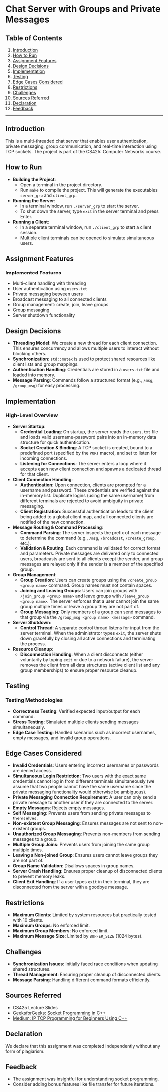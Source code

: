 # Chat Server with Groups and Private Messages

## Table of Contents

1. [Introduction](#introduction)
2. [How to Run](#how-to-run)
3. [Assignment Features](#assignment-features)
4. [Design Decisions](#design-decisions)
5. [Implementation](#implementation)
6. [Testing](#testing)
7. [Edge Cases Considered](#edge-cases-considered)
8. [Restrictions](#restrictions)
9. [Challenges](#challenges)
10. [Sources Referred](#sources-referred)
11. [Declaration](#declaration)
12. [Feedback](#feedback)

---

## Introduction

This is a multi-threaded chat server that enables user authentication, private messaging, group communication, and real-time interaction using TCP sockets. The project is part of the CS425: Computer Networks course.

## How to Run

- **Building the Project**:
  - Open a terminal in the project directory.
  - Run `make` to compile the project. This will generate the executables `server_grp` and `client_grp`.
- **Running the Server**:
  - In a terminal window, run `./server_grp` to start the server.
  - To shut down the server, type `exit` in the server terminal and press Enter.
- **Running a Client**:
  - In a separate terminal window, run `./client_grp` to start a client session.
  - Multiple client terminals can be opened to simulate simultaneous users.

## Assignment Features

### Implemented Features

- Multi-client handling with threading
- User authentication using `users.txt`
- Private messaging between users
- Broadcast messaging to all connected clients
- Group management: create, join, leave groups
- Group messaging
- Server shutdown functionality

## Design Decisions

- **Threading Model**: We create a new thread for each client connection. This ensures concurrency and allows multiple users to interact without blocking others.
- **Synchronization**: `std::mutex` is used to protect shared resources like client lists and group mappings.
- **Authentication Handling**: Credentials are stored in a `users.txt` file and loaded into memory.
- **Message Parsing**: Commands follow a structured format (e.g., `/msg`, `/group_msg`) for easy processing.

## Implementation

### High-Level Overview

- **Server Startup**:
  - **Credential Loading**: On startup, the server reads the `users.txt` file and loads valid username-password pairs into an in-memory data structure for quick authentication.
  - **Socket Creation & Binding**: A TCP socket is created, bound to a predefined port (specified by the `PORT` macro), and set to listen for incoming connections.
  - **Listening for Connections**: The server enters a loop where it accepts each new client connection and spawns a dedicated thread for that client.
- **Client Connection Handling**:
  - **Authentication**: Upon connection, clients are prompted for a username and password. These credentials are verified against the in-memory list. Duplicate logins (using the same username) from different terminals are rejected to avoid ambiguity in private messaging.
  - **Client Registration**: Successful authentication leads to the client being added to a global client map, and all connected clients are notified of the new connection.
- **Message Routing & Command Processing**:
  - **Command Parsing**: The server inspects the prefix of each message to determine the command (e.g., `/msg`, `/broadcast`, `/create_group`, etc.).
  - **Validation & Routing**: Each command is validated for correct format and parameters. Private messages are delivered only to connected users, broadcasts are sent to all clients except the sender, and group messages are relayed only if the sender is a member of the specified group.
- **Group Management**:
  - **Group Creation**: Users can create groups using the `/create_group <group name>` command. Group names must not contain spaces.
  - **Joining and Leaving Groups**: Users can join groups with `/join_group <group name>` and leave groups with `/leave_group <group name>`. The server enforces that a user cannot join the same group multiple times or leave a group they are not part of.
  - **Group Messaging**: Only members of a group can send messages to that group via the `/group_msg <group name> <message>` command.
- **Server Shutdown**:
  - **Control Thread**: A separate control thread listens for input from the server terminal. When the administrator types `exit`, the server shuts down gracefully by closing all active connections and terminating the process.
- **Resource Cleanup**:
  - **Disconnection Handling**: When a client disconnects (either voluntarily by typing `exit` or due to a network failure), the server removes the client from all data structures (active client list and any group memberships) to ensure proper resource cleanup.

## Testing

### Testing Methodologies

- **Correctness Testing**: Verified expected input/output for each command.
- **Stress Testing**: Simulated multiple clients sending messages simultaneously.
- **Edge Case Testing**: Handled scenarios such as incorrect usernames, empty messages, and invalid group operations.

## Edge Cases Considered

- **Invalid Credentials**: Users entering incorrect usernames or passwords are denied access.
- **Simultaneous Login Restriction:** Two users with the exact same credentials cannot log in from different terminals simultaneously (we assume that two people cannot have the same username since the private messaging functionality would otherwise be ambiguous).
- **Private Messaging Connection Requirement**: A user can only send a private message to another user if they are connected to the server.
- **Empty Messages**: Rejects empty messages.
- **Self Messaging**: Prevents users from sending private messages to themselves.
- **Non-existent Group Messaging**: Ensures messages are not sent to non-existent groups.
- **Unauthorized Group Messaging**: Prevents non-members from sending messages to a group.
- **Multiple Group Joins**: Prevents users from joining the same group multiple times.
- **Leaving a Non-joined Group**: Ensures users cannot leave groups they are not part of.
- **Group Name Validation**: Disallows spaces in group names.
- **Server Crash Handling**: Ensures proper cleanup of disconnected clients to prevent memory leaks.
- **Client Exit Handling**: If a user types `exit` in their terminal, they are disconnected from the server with a goodbye message.

## Restrictions

- **Maximum Clients**: Limited by system resources but practically tested with 10 clients.
- **Maximum Groups**: No enforced limit.
- **Maximum Group Members**: No enforced limit.
- **Maximum Message Size**: Limited by `BUFFER_SIZE` (1024 bytes).

## Challenges

- **Synchronization Issues**: Initially faced race conditions when updating shared structures.
- **Thread Management**: Ensuring proper cleanup of disconnected clients.
- **Message Parsing**: Handling different command formats efficiently.

## Sources Referred

- CS425 Lecture Slides
- [GeeksforGeeks: Socket Programming in C++](https://www.geeksforgeeks.org/socket-programming-in-cpp/)
- [Medium: IP TCP Programming for Beginners Using C++](https://medium.com/@naseefcse/ip-tcp-programming-for-beginners-using-c-5bafb3788001)

## Declaration

We declare that this assignment was completed independently without any form of plagiarism.

## Feedback

- The assignment was insightful for understanding socket programming.
- Consider adding bonus features like file transfer for future iterations.
